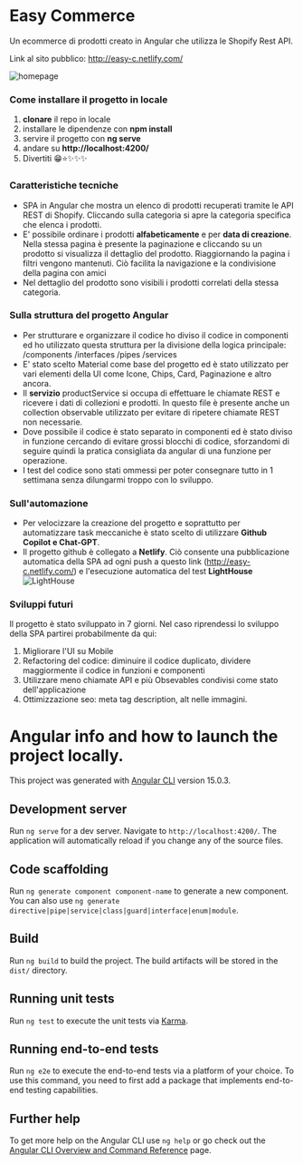 # Easy Commerce
Un ecommerce di prodotti creato in Angular che utilizza le Shopify Rest API.

Link al sito pubblico: http://easy-c.netlify.com/

![homepage](https://i.ibb.co/wr2wXr1/Easy-Commerce-hp.png)

### Come installare il progetto in locale
1. **clonare** il repo in locale
2. installare le dipendenze con **npm install**
3. servire il progetto con **ng serve**
4. andare su **http://localhost:4200/**
5. Divertiti 😁⭐✨✨✨


### Caratteristiche tecniche
* SPA in Angular che mostra un elenco di prodotti recuperati tramite le API REST di Shopify. Cliccando sulla categoria si apre la categoria specifica che elenca i prodotti.
* E' possibile ordinare i prodotti **alfabeticamente** e per **data di creazione**. Nella stessa pagina è presente la paginazione e cliccando su un prodotto si visualizza il dettaglio del prodotto. Riaggiornando la pagina i filtri vengono mantenuti. Ciò facilita la navigazione e la condivisione della pagina con amici
* Nel dettaglio del prodotto sono visibili i prodotti correlati della stessa categoria.

### Sulla struttura del progetto Angular
* Per strutturare e organizzare il codice ho diviso il codice in componenti ed ho utilizzato questa struttura per la divisione della logica principale:  /components /interfaces /pipes /services
* E' stato scelto Material come base del progetto ed è stato utilizzato per vari elementi della UI come Icone, Chips, Card, Paginazione e altro ancora.
* Il **servizio** productService si occupa di effettuare le chiamate REST e ricevere i dati di collezioni e prodotti. In questo file è presente anche un collection observable utilizzato per evitare di ripetere chiamate REST non necessarie.
* Dove possibile il codice è stato separato in componenti ed è stato diviso in funzione cercando di evitare grossi blocchi di codice, sforzandomi di seguire quindi la pratica consigliata da angular di una funzione per operazione.
* I test del codice sono stati ommessi per poter consegnare tutto in 1 settimana senza dilungarmi troppo con lo sviluppo.

### Sull'automazione
* Per velocizzare la creazione del progetto e soprattutto per automatizzare task meccaniche è stato scelto di utilizzare **Github Copilot e Chat-GPT**.
* Il progetto github è collegato a **Netlify**. Ciò consente una pubblicazione automatica della SPA ad ogni push a questo link (http://easy-c.netlify.com/) e l'esecuzione automatica del test **LightHouse**
![LightHouse](https://i.ibb.co/hZ70JVz/Deploy-details-easy-c.png)

### Sviluppi futuri
Il progetto è stato sviluppato in 7 giorni. Nel caso riprendessi lo sviluppo della SPA partirei probabilmente da qui:
1. Migliorare l'UI su Mobile
2. Refactoring del codice: diminuire il codice duplicato, dividere maggiormente il codice in funzioni e componenti
3. Utilizzare meno chiamate API e più Obsevables condivisi come stato dell'applicazione
4. Ottimizzazione seo: meta tag description, alt nelle immagini.






# Angular info and how to launch the project locally.

This project was generated with [Angular CLI](https://github.com/angular/angular-cli) version 15.0.3.

## Development server

Run `ng serve` for a dev server. Navigate to `http://localhost:4200/`. The application will automatically reload if you change any of the source files.

## Code scaffolding

Run `ng generate component component-name` to generate a new component. You can also use `ng generate directive|pipe|service|class|guard|interface|enum|module`.

## Build

Run `ng build` to build the project. The build artifacts will be stored in the `dist/` directory.

## Running unit tests

Run `ng test` to execute the unit tests via [Karma](https://karma-runner.github.io).

## Running end-to-end tests

Run `ng e2e` to execute the end-to-end tests via a platform of your choice. To use this command, you need to first add a package that implements end-to-end testing capabilities.

## Further help

To get more help on the Angular CLI use `ng help` or go check out the [Angular CLI Overview and Command Reference](https://angular.io/cli) page.
